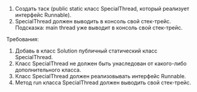
1. Создать таск (public static класс SpecialThread, который реализует интерфейс Runnable).
2. SpecialThread должен выводить в консоль свой стек-трейс.
Подсказка: main thread уже выводит в консоль свой стек-трейс.


Требования:
1.	Добавь в класс Solution публичный статический класс SpecialThread.
2.	Класс SpecialThread не должен быть унаследован от какого-либо дополнительного класса.
3.	Класс SpecialThread должен реализовывать интерфейс Runnable.
4.	Метод run класса SpecialThread должен выводить свой стек-трейс.


